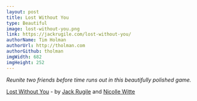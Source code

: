 ```yaml
---
layout: post
title: Lost Without You
type: Beautiful
image: lost-without-you.png
link: https://jackrugile.com/lost-without-you/
authorName: Tim Holman
authorUrl: http://tholman.com
authorGithub: tholman
imgWidth: 682
imgHeight: 252
---
```


_Reunite two friends before time runs out in this beautifully polished game._

[Lost Without You](https://jackrugile.com/lost-without-you/) - by [Jack Rugile](https://jackrugile.com/) and [Nicolle Witte](https://twitter.com/Cambri44)
